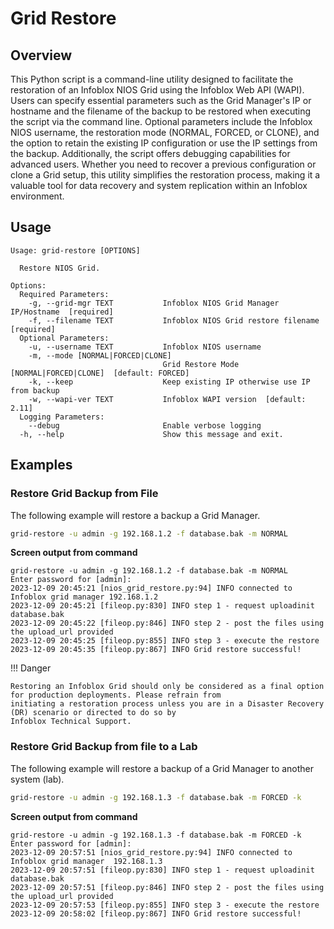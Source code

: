 # Grid Restore

## Overview

This Python script is a command-line utility designed to facilitate the restoration of an Infoblox NIOS Grid using the
Infoblox Web API (WAPI). Users can specify essential parameters such as the Grid Manager's IP or hostname and the
filename of the backup to be restored when executing the script via the command line. Optional parameters include the
Infoblox NIOS username, the restoration mode (NORMAL, FORCED, or CLONE), and the option to retain the existing IP
configuration or use the IP settings from the backup. Additionally, the script offers debugging capabilities for
advanced users. Whether you need to recover a previous configuration or clone a Grid setup, this utility simplifies the
restoration process, making it a valuable tool for data recovery and system replication within an Infoblox environment.

## Usage

```
Usage: grid-restore [OPTIONS]

  Restore NIOS Grid.

Options:
  Required Parameters: 
    -g, --grid-mgr TEXT           Infoblox NIOS Grid Manager IP/Hostname  [required]
    -f, --filename TEXT           Infoblox NIOS Grid restore filename  [required]
  Optional Parameters: 
    -u, --username TEXT           Infoblox NIOS username
    -m, --mode [NORMAL|FORCED|CLONE]
                                  Grid Restore Mode [NORMAL|FORCED|CLONE]  [default: FORCED]
    -k, --keep                    Keep existing IP otherwise use IP from backup
    -w, --wapi-ver TEXT           Infoblox WAPI version  [default: 2.11]
  Logging Parameters: 
    --debug                       Enable verbose logging
  -h, --help                      Show this message and exit.

```

## Examples

### Restore Grid Backup from File

The following example will restore a backup a Grid Manager.

```sh
grid-restore -u admin -g 192.168.1.2 -f database.bak -m NORMAL
```

**Screen output from command**

```text
grid-restore -u admin -g 192.168.1.2 -f database.bak -m NORMAL
Enter password for [admin]: 
2023-12-09 20:45:21 [nios_grid_restore.py:94] INFO connected to Infoblox grid manager 192.168.1.2
2023-12-09 20:45:21 [fileop.py:830] INFO step 1 - request uploadinit database.bak
2023-12-09 20:45:22 [fileop.py:846] INFO step 2 - post the files using the upload_url provided
2023-12-09 20:45:25 [fileop.py:855] INFO step 3 - execute the restore
2023-12-09 20:45:35 [fileop.py:867] INFO Grid restore successful!
```

!!! Danger

    Restoring an Infoblox Grid should only be considered as a final option for production deployments. Please refrain from
    initiating a restoration process unless you are in a Disaster Recovery (DR) scenario or directed to do so by
    Infoblox Technical Support.

### Restore Grid Backup from file to a Lab

The following example will restore a backup of a Grid Manager to another system (lab).

```sh
grid-restore -u admin -g 192.168.1.3 -f database.bak -m FORCED -k
```

**Screen output from command**

```text
grid-restore -u admin -g 192.168.1.3 -f database.bak -m FORCED -k
Enter password for [admin]: 
2023-12-09 20:57:51 [nios_grid_restore.py:94] INFO connected to Infoblox grid manager  192.168.1.3
2023-12-09 20:57:51 [fileop.py:830] INFO step 1 - request uploadinit database.bak
2023-12-09 20:57:51 [fileop.py:846] INFO step 2 - post the files using the upload_url provided
2023-12-09 20:57:53 [fileop.py:855] INFO step 3 - execute the restore
2023-12-09 20:58:02 [fileop.py:867] INFO Grid restore successful!

```
